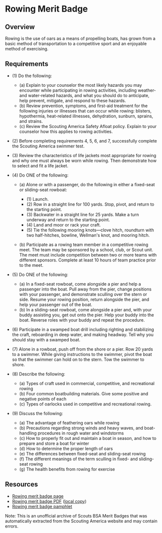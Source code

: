 

# Rowing Merit Badge


## Overview



Rowing is the use of oars as a means of propelling boats, has grown from a basic method of transportation to a competitive sport and an enjoyable method of exercising.

## Requirements

* (1) Do the following:
    * (a) Explain to your counselor the most likely hazards you may encounter while participating in rowing activities, including weather- and water-related hazards, and what you should do to anticipate, help prevent, mitigate, and respond to these hazards.
    * (b) Review prevention, symptoms, and first-aid treatment for the following injuries or illnesses that can occur while rowing: blisters, hypothermia, heat-related illnesses, dehydration, sunburn, sprains, and strains.
    * (c) Review the Scouting America Safety Afloat policy. Explain to your counselor how this applies to rowing activities.


* (2) Before completing requirements 4, 5, 6, and 7, successfully complete the Scouting America swimmer test.
* (3) Review the characteristics of life jackets most appropriate for rowing and why one must always be worn while rowing. Then demonstrate how to select and fit a life jacket.
* (4) Do ONE of the following:
    * (a) Alone or with a passenger, do the following in either a fixed-seat or sliding-seat rowboat:
        * (1) Launch.
        * (2) Row in a straight line for 100 yards. Stop, pivot, and return to the starting point.
        * (3) Backwater in a straight line for 25 yards. Make a turn underway and return to the starting point.
        * (4) Land and moor or rack your craft.
        * (5) Tie the following mooring knots—clove hitch, roundturn with two half-hitches, bowline, Wellman's knot, and mooring hitch.


    * (b) Participate as a rowing team member in a competitive rowing meet. The team may be sponsored by a school, club, or Scout unit. The meet must include competition between two or more teams with different sponsors. Complete at least 10 hours of team practice prior to the meet.


* (5) Do ONE of the following:
    * (a) In a fixed-seat rowboat, come alongside a pier and help a passenger into the boat. Pull away from the pier, change positions with your passenger, and demonstrate sculling over the stern or side. Resume your rowing position, return alongside the pier, and help your passenger out of the boat.
    * (b) In a sliding-seat rowboat, come alongside a pier and, with your buddy assisting you, get out onto the pier. Help your buddy into the boat. Reverse roles with your buddy and repeat the procedure.


* (6) Participate in a swamped boat drill including righting and stabilizing the craft, reboarding in deep water, and making headway. Tell why you should stay with a swamped boat.
* (7) Alone in a rowboat, push off from the shore or a pier. Row 20 yards to a swimmer. While giving instructions to the swimmer, pivot the boat so that the swimmer can hold on to the stern. Tow the swimmer to shore.
* (8) Describe the following:
    * (a) Types of craft used in commercial, competitive, and recreational rowing
    * (b) Four common boatbuilding materials. Give some positive and negative points of each
    * (c) Types of oarlocks used in competitive and recreational rowing.


* (9) Discuss the following:
    * (a) The advantage of feathering oars while rowing
    * (b) Precautions regarding strong winds and heavy waves, and boat-handling procedures in rough water and windstorms
    * (c) How to properly fit out and maintain a boat in season, and how to prepare and store a boat for winter
    * (d) How to determine the proper length of oars
    * (e) The differences between fixed-seat and sliding-seat rowing
    * (f) The different meanings of the term sculling in fixed- and sliding-seat rowing
    * (g) The health benefits from rowing for exercise




## Resources

- [Rowing merit badge page](https://www.scouting.org/merit-badges/rowing/)
- [Rowing merit badge PDF](https://filestore.scouting.org/filestore/Merit_Badge_ReqandRes/Pamphlets/Rowing_2025.pdf) ([local copy](files/rowing-merit-badge.pdf))
- [Rowing merit badge pamphlet](https://www.scoutshop.org/bsa-rowing-merit-badge-pamphlet-boy-scouts-of-america-660062.html)

Note: This is an unofficial archive of Scouts BSA Merit Badges that was automatically extracted from the Scouting America website and may contain errors.